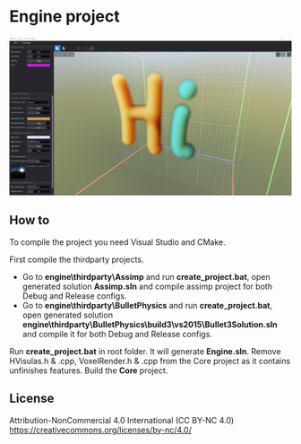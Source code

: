 Engine project
=============

![repoimg](https://github.com/romasm/engine/blob/master/repo_img.jpg?raw=true)

How to
--------

To compile the project you need Visual Studio and CMake.

First compile the thirdparty projects.
- Go to **engine\thirdparty\Assimp** and run **create_project.bat**, open generated solution **Assimp.sln** and compile assimp project for both Debug and Release configs.
- Go to **engine\thirdparty\BulletPhysics** and run **create_project.bat**, open generated solution **engine\thirdparty\BulletPhysics\build3\vs2015\Bullet3Solution.sln** and compile it for both Debug and Release configs.

Run **create_project.bat** in root folder. It will generate **Engine.sln**. Remove HVisulas.h & .cpp, VoxelRender.h & .cpp from the Core project as it contains unfinishes features. Build the **Core** project.

License
--------

Attribution-NonCommercial 4.0 International (CC BY-NC 4.0)
https://creativecommons.org/licenses/by-nc/4.0/